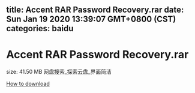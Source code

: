 
title: Accent RAR Password Recovery.rar
date: Sun Jan 19 2020 13:39:07 GMT+0800 (CST)    
categories: baidu
---

# Accent RAR Password Recovery.rar
size: 41.50 MB
 网盘搜索_探索云盘_界面简洁
 

[How to download](https://bpcam.bemobtrk.com/go/2ceec3aa-1ca2-46d6-b9ff-aaa5c184517c?jno=2246)